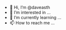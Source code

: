 - 👋 Hi, I’m @daveasth 
- 👀 I’m interested in ...
- 🌱 I’m currently learning ...
- 📫 How to reach me ...

<!---
daveasth/daveasth is a ✨ special ✨ repository because its `README.md` (this file) appears on your GitHub profile.
You can click the Preview link to take a look at your changes.
--->
